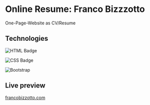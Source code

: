 # Online Resume: Franco Bizzzotto

One-Page-Website as CV/Resume

## Technologies

![HTML Badge](https://img.shields.io/badge/HTML-5-orange)

![CSS Badge](https://img.shields.io/badge/CSS-3-blue)

![Bootstrap](https://img.shields.io/badge/Bootstrap-5-blueviolet)

## Live preview

[francobizzotto.com](https://francobizzotto.com/)

